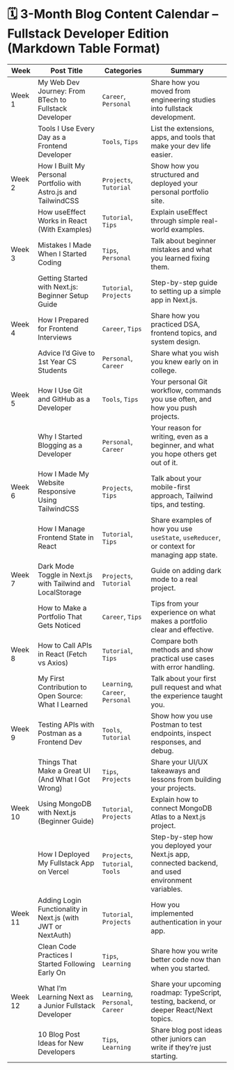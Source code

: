 # 🗓️ 3-Month Blog Content Calendar – Fullstack Developer Edition (Markdown Table Format)

| **Week** | **Post Title**                                                                 | **Categories**                            | **Summary**                                                                                              |
|----------|----------------------------------------------------------------------------------|--------------------------------------------|-----------------------------------------------------------------------------------------------------------|
| Week 1   | My Web Dev Journey: From BTech to Fullstack Developer                           | `Career`, `Personal`                       | Share how you moved from engineering studies into fullstack development.                                 |
|          | Tools I Use Every Day as a Frontend Developer                                   | `Tools`, `Tips`                            | List the extensions, apps, and tools that make your dev life easier.                                      |
| Week 2   | How I Built My Personal Portfolio with Astro.js and TailwindCSS                  | `Projects`, `Tutorial`                     | Show how you structured and deployed your personal portfolio site.                                        |
|          | How useEffect Works in React (With Examples)                                    | `Tutorial`, `Tips`                         | Explain useEffect through simple real-world examples.                                                     |
| Week 3   | Mistakes I Made When I Started Coding                                           | `Tips`, `Personal`                         | Talk about beginner mistakes and what you learned fixing them.                                            |
|          | Getting Started with Next.js: Beginner Setup Guide                              | `Tutorial`, `Projects`                     | Step-by-step guide to setting up a simple app in Next.js.                                                 |
| Week 4   | How I Prepared for Frontend Interviews                                          | `Career`, `Tips`                           | Share how you practiced DSA, frontend topics, and system design.                                          |
|          | Advice I’d Give to 1st Year CS Students                                         | `Personal`, `Career`                       | Share what you wish you knew early on in college.                                                         |
| Week 5   | How I Use Git and GitHub as a Developer                                         | `Tools`, `Tips`                            | Your personal Git workflow, commands you use often, and how you push projects.                           |
|          | Why I Started Blogging as a Developer                                           | `Personal`, `Career`                       | Your reason for writing, even as a beginner, and what you hope others get out of it.                      |
| Week 6   | How I Made My Website Responsive Using TailwindCSS                              | `Projects`, `Tips`                         | Talk about your mobile-first approach, Tailwind tips, and testing.                                        |
|          | How I Manage Frontend State in React                                            | `Tutorial`, `Tips`                         | Share examples of how you use `useState`, `useReducer`, or context for managing app state.               |
| Week 7   | Dark Mode Toggle in Next.js with Tailwind and LocalStorage                      | `Projects`, `Tutorial`                     | Guide on adding dark mode to a real project.                                                              |
|          | How to Make a Portfolio That Gets Noticed                                       | `Career`, `Tips`                           | Tips from your experience on what makes a portfolio clear and effective.                                  |
| Week 8   | How to Call APIs in React (Fetch vs Axios)                                      | `Tutorial`, `Tips`                         | Compare both methods and show practical use cases with error handling.                                    |
|          | My First Contribution to Open Source: What I Learned                            | `Learning`, `Career`, `Personal`           | Talk about your first pull request and what the experience taught you.                                    |
| Week 9   | Testing APIs with Postman as a Frontend Dev                                     | `Tools`, `Tutorial`                        | Show how you use Postman to test endpoints, inspect responses, and debug.                                 |
|          | Things That Make a Great UI (And What I Got Wrong)                              | `Tips`, `Projects`                         | Share your UI/UX takeaways and lessons from building your projects.                                       |
| Week 10  | Using MongoDB with Next.js (Beginner Guide)                                     | `Tutorial`, `Projects`                     | Explain how to connect MongoDB Atlas to a Next.js project.                                                |
|          | How I Deployed My Fullstack App on Vercel                                       | `Projects`, `Tutorial`, `Tools`            | Step-by-step how you deployed your Next.js app, connected backend, and used environment variables.        |
| Week 11  | Adding Login Functionality in Next.js (with JWT or NextAuth)                    | `Tutorial`, `Projects`                     | How you implemented authentication in your app.                                                           |
|          | Clean Code Practices I Started Following Early On                               | `Tips`, `Learning`                         | Share how you write better code now than when you started.                                               |
| Week 12  | What I’m Learning Next as a Junior Fullstack Developer                          | `Learning`, `Personal`, `Career`           | Share your upcoming roadmap: TypeScript, testing, backend, or deeper React/Next topics.                  |
|          | 10 Blog Post Ideas for New Developers                                           | `Tips`, `Learning`                         | Share blog post ideas other juniors can write if they’re just starting.                                  |
